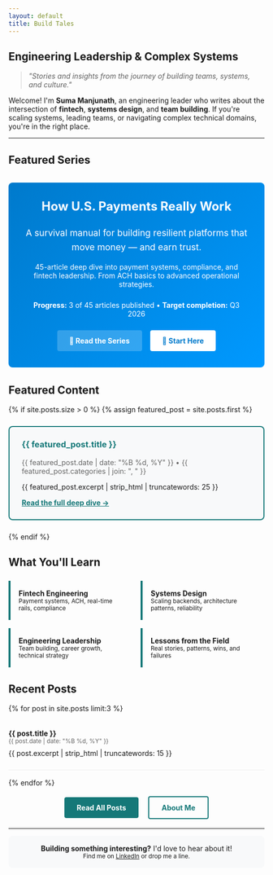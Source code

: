 ```yaml
---
layout: default
title: Build Tales
---
```

<link rel="stylesheet" href="/assets/css/style.css">

## Engineering Leadership & Complex Systems

> *"Stories and insights from the journey of building teams, systems, and culture."*

Welcome! I'm **Suma Manjunath**, an engineering leader who writes about the intersection of **fintech**, **systems design**, and **team building**. If you're scaling systems, leading teams, or navigating complex technical domains, you're in the right place.

---

## Featured Series

<div style="background: linear-gradient(135deg, #007acc, #0099ff); color: white; padding: 2rem; border-radius: 8px; margin: 2rem 0; text-align: center;">
  <h3 style="margin-top: 0; color: white; font-size: 1.5rem;">How U.S. Payments Really Work</h3>
  <p style="font-size: 1.1rem; line-height: 1.6; margin: 1rem 0;">A survival manual for building resilient platforms that move money — and earn trust.</p>
  <p style="margin: 1rem 0;">45-article deep dive into payment systems, compliance, and fintech leadership. From ACH basics to advanced operational strategies.</p>
  <div style="margin: 1.5rem 0;">
    <strong>Progress:</strong> 3 of 45 articles published • <strong>Target completion:</strong> Q3 2026
  </div>
  <div style="display: flex; gap: 1rem; justify-content: center; flex-wrap: wrap; margin-top: 1.5rem;">
    <a href="/rebuilding-us-payments/" style="background: rgba(255,255,255,0.2); color: white; padding: 0.75rem 1.5rem; border-radius: 4px; text-decoration: none; font-weight: bold;">
      📖 Read the Series
    </a>
    <a href="/fintech/payments/2025/08/13/money-flow-bank-account.html" style="background: white; color: #007acc; padding: 0.75rem 1.5rem; border-radius: 4px; text-decoration: none; font-weight: bold;">
      🚀 Start Here
    </a>
  </div>
</div>

## Featured Content

{% if site.posts.size > 0 %}
  {% assign featured_post = site.posts.first %}
  <div style="border: 2px solid #157878; border-radius: 8px; padding: 1.5rem; margin: 1.5rem 0; background: #f8f9fa;">
    <h3 style="margin-top: 0;"><a href="{{ featured_post.url }}" style="text-decoration: none; color: #157878;">{{ featured_post.title }}</a></h3>
    <p style="color: #666; margin: 0.5rem 0;">{{ featured_post.date | date: "%B %d, %Y" }} • {{ featured_post.categories | join: ", " }}</p>
    <p>{{ featured_post.excerpt | strip_html | truncatewords: 25 }}</p>
    <a href="{{ featured_post.url }}" style="font-weight: bold; color: #157878;">Read the full deep dive →</a>
  </div>
{% endif %}

## What You'll Learn

<div style="display: grid; grid-template-columns: 1fr 1fr; gap: 1rem; margin: 1.5rem 0;">
  <div style="padding: 1rem; border-left: 4px solid #157878;">
    <strong>Fintech Engineering</strong><br>
    <small>Payment systems, ACH, real-time rails, compliance</small>
  </div>
  <div style="padding: 1rem; border-left: 4px solid #157878;">
    <strong>Systems Design</strong><br>
    <small>Scaling backends, architecture patterns, reliability</small>
  </div>
  <div style="padding: 1rem; border-left: 4px solid #157878;">
    <strong>Engineering Leadership</strong><br>
    <small>Team building, career growth, technical strategy</small>
  </div>
  <div style="padding: 1rem; border-left: 4px solid #157878;">
    <strong>Lessons from the Field</strong><br>
    <small>Real stories, patterns, wins, and failures</small>
  </div>
</div>

## Recent Posts

{% for post in site.posts limit:3 %}
<article style="margin: 1rem 0; padding: 1rem 0; border-bottom: 1px solid #eee;">
  <h4 style="margin: 0;"><a href="{{ post.url }}" style="text-decoration: none;">{{ post.title }}</a></h4>
  <small style="color: #666;">{{ post.date | date: "%B %d, %Y" }}</small>
  <p style="margin: 0.5rem 0;">{{ post.excerpt | strip_html | truncatewords: 15 }}</p>
</article>
{% endfor %}

<div style="text-align: center; margin: 2rem 0;">
  <a href="/blog/" style="background: #157878; color: white; padding: 0.75rem 1.5rem; text-decoration: none; border-radius: 4px; font-weight: bold;">Read All Posts</a>
  <a href="/about/" style="background: transparent; color: #157878; padding: 0.75rem 1.5rem; text-decoration: none; border: 2px solid #157878; border-radius: 4px; font-weight: bold; margin-left: 1rem;">About Me</a>
</div>

---

<div style="text-align: center; padding: 1rem; background: #f8f9fa; border-radius: 8px;">
  <p style="margin: 0;"><strong>Building something interesting?</strong> I'd love to hear about it!</p>
  <small>Find me on <a href="https://linkedin.com/in/sumamanjunath">LinkedIn</a> or drop me a line.</small>
</div>
